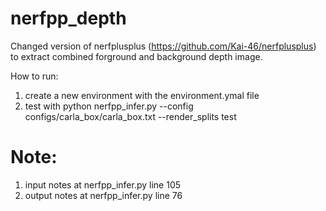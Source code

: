 # nerfpp_depth
Changed version of nerfplusplus (https://github.com/Kai-46/nerfplusplus) to extract combined forground and background depth image. 

How to run:
1. create a new environment with the environment.ymal file 
2. test with 
python nerfpp_infer.py --config configs/carla_box/carla_box.txt --render_splits test


# Note:
1. input notes at nerfpp_infer.py line 105 
2. output notes at nerfpp_infer.py line 76
